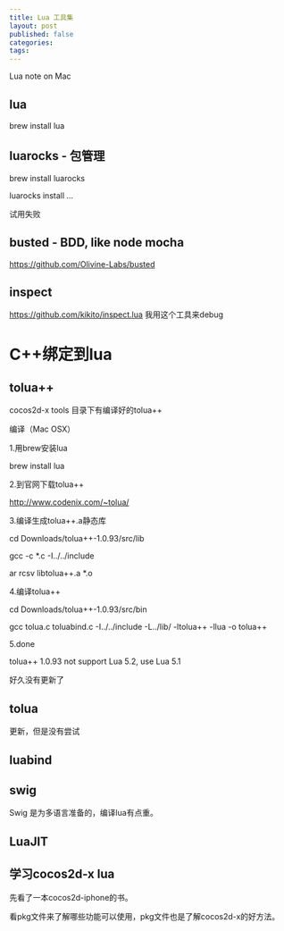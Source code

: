 ```yaml
---
title: Lua 工具集
layout: post
published: false
categories: 
tags: 
---
```


Lua note on Mac

lua
----
brew install lua

luarocks - 包管理
----
brew install  luarocks

luarocks install ...

试用失败

busted - BDD, like node mocha
----
https://github.com/Olivine-Labs/busted

inspect
----
https://github.com/kikito/inspect.lua
我用这个工具来debug

C++绑定到lua
====

tolua++
----

cocos2d-x tools 目录下有编译好的tolua++

编译（Mac OSX）

1.用brew安装lua

brew install lua

2.到官网下载tolua++

http://www.codenix.com/~tolua/

3.编译生成tolua++.a静态库

cd Downloads/tolua++-1.0.93/src/lib

gcc -c *.c -I../../include

ar rcsv libtolua++.a *.o

4.编译tolua++

cd Downloads/tolua++-1.0.93/src/bin

gcc tolua.c toluabind.c -I../../include -L../lib/ -ltolua++ -llua -o tolua++

5.done

tolua++ 1.0.93 not support Lua 5.2, use Lua 5.1

好久没有更新了

tolua
----
更新，但是没有尝试

luabind
----

swig
----

Swig 是为多语言准备的，编译lua有点重。

LuaJIT
----

学习cocos2d-x lua
----
先看了一本cocos2d-iphone的书。

看pkg文件来了解哪些功能可以使用，pkg文件也是了解cocos2d-x的好方法。

